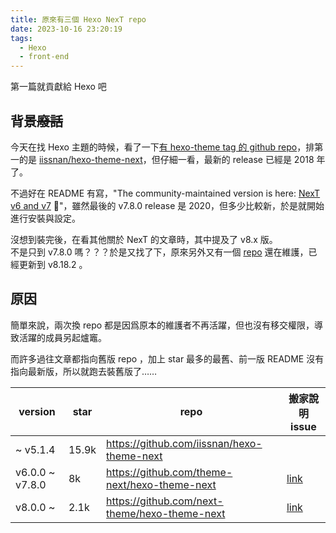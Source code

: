 ```yaml
---
title: 原來有三個 Hexo NexT repo
date: 2023-10-16 23:20:19
tags:
  - Hexo
  - front-end
---
```


第一篇就貢獻給 Hexo 吧

## 背景~~廢話~~

今天在找 Hexo 主題的時候，看了一下[有 hexo-theme tag 的 github repo](https://github.com/topics/hexo-theme)，排第一的是 [iissnan/hexo-theme-next](https://github.com/iissnan/hexo-theme-next)，但仔細一看，最新的 release 已經是 2018 年了。

不過好在 README 有寫，"The community-maintained version is here: [NexT v6 and v7](https://github.com/theme-next/hexo-theme-next) 🚩"，雖然最後的 v7.8.0 release 是 2020，但多少比較新，於是就開始進行安裝與設定。

沒想到裝完後，在看其他關於 NexT 的文章時，其中提及了 v8.x 版。\
不是只到 v7.8.0 嗎？？？於是又找了下，原來另外又有一個 [repo](https://github.com/next-theme/hexo-theme-next) 還在維護，已經更新到 v8.18.2 。

## 原因

簡單來說，兩次換 repo 都是因爲原本的維護者不再活躍，但也沒有移交權限，導致活躍的成員另起爐竈。

而許多過往文章都指向舊版 repo ，加上 star 最多的最舊、前一版 README 沒有指向最新版，所以就跑去裝舊版了……

| version         | star  | repo                                          | 搬家說明 issue                                                                        |
| --------------- | ----- | --------------------------------------------- | ------------------------------------------------------------------------------------- |
| ~ v5.1.4        | 15.9k | https://github.com/iissnan/hexo-theme-next    |                                                                                       |
| v6.0.0 ~ v7.8.0 | 8k    | https://github.com/theme-next/hexo-theme-next | [link](https://github.com/iissnan/hexo-theme-next/issues/2061#issuecomment-354696520) |
| v8.0.0 ~        | 2.1k  | https://github.com/next-theme/hexo-theme-next | [link](https://github.com/next-theme/hexo-theme-next/issues/4#issuecomment-626205848) |
